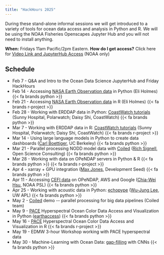 ```yaml
---
title: "HackHours 2025"
---
```


During these stand-alone informal sessions we will get introduced to a variety of tools for ocean data access and analysis in Python and R. We will be using the NOAA Fisheries Openscapes Jupyter Hub and you will not need to install anything.

**When:** Fridays 11am Pacific/2pm Eastern. **How do I get access?** Click here for [Video Link and JupyterHub Access](https://docs.google.com/document/d/15Wu28DGDKNsdQmW5yuFd3JJuUSn91HFxCEb3dqPxYcs/edit?usp=sharing) (NOAA only)

## Schedule

-   Feb 7 - Q&A and Intro to the Ocean Data Science JupyterHub and Friday HackHours
-   Feb 14 - Accessing [NASA Earth Observation data](https://www.earthdata.nasa.gov/) in Python (Eli Holmes) {{< fa brands python >}}
-   Feb 21 - Accessing [NASA Earth Observation data](https://www.earthdata.nasa.gov/) in R (Eli Holmes) {{< fa brands r-project >}}
-   Feb 28 - Working with ERDDAP data in Python: [CoastWatch tutorials](https://github.com/coastwatch-training/CoastWatch-Tutorials) (Sunny Hospital, Polarwatch; Daisy Shi, CoastWatch) {{< fa brands python >}}
-   Mar 7 - Working with ERDDAP data in R: [CoastWatch tutorials](https://github.com/coastwatch-training/CoastWatch-Tutorials) (Sunny Hospital, Polarwatch; Daisy Shi, CoastWatch) {{< fa brands r-project >}}
-   Mar 14 - Using large language models in Python to create data dashboards ([Carl Boettiger](https://www.carlboettiger.info/), UC Berkeley) {{< fa brands python >}}
-   Mar 21 - Parallel processing NODD model data with [Coiled](https://www.coiled.io/) ([Rich Signell](https://opensciencecomputing.com/), Open Science Consulting) {{< fa brands python >}}
-   Mar 28 - Working with data on OPeNDAP servers in Python & R {{< fa brands python >}} {{< fa brands r-project >}}
-   Apr 4 - xarray + GPU integration ([Max Jones](https://github.com/maxrjones), Development Seed) {{< fa brands python >}}
-   Apr 11 - Accessing [CEFI data](https://psl.noaa.gov/cefi_portal/) on OPeNDAP, AWS and Google ([Chia-Wei Hsu](https://psl.noaa.gov/people/chia-wei.hsu/), NOAA PSL) {{< fa brands python >}}
-   Apr 25 - Working with acoustic data in Python: [echopype](https://echopype.readthedocs.io/en/stable/) ([Wu-Jung Lee](https://www.apl.washington.edu/people/profile.php?last_name=Lee&first_name=Wu-Jung), UW APL) {{< fa brands python >}}
-   May 2 - [Coiled](https://www.coiled.io/) demo -- parallel processing for big data pipelines (Coiled team)
-   May 9 - [PACE](https://pace.oceansciences.org/home.htm) Hyperspectral Ocean Color Data Access and Visualization in Python ([earthaccess](https://earthaccess.readthedocs.io/en/latest/)) {{< fa brands python >}}
-   May 16 - [PACE](https://pace.oceansciences.org/home.htm) Hyperspectral Ocean Color Data Access and Visualization in R {{< fa brands r-project >}}
-   May 19 - EDMW 3-hour Workshop working with PACE hyperspectral data
-   May 30 - Machine-Learning with Ocean Data: [gap-filling](https://doi.org/10.6084/m9.figshare.27936036.v1) with CNNs {{< fa brands python >}}

<!--
-   Mar 14 - Introduction to the [Nautilus](https://nationalresearchplatform.org/nautilus/) HyperCluster for running containerized Big Data Applications ([Carl Boettiger](https://www.carlboettiger.info/), UC Berkeley) {{< fa brands python >}}
-->
